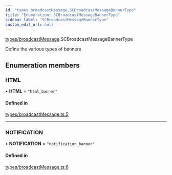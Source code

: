```yaml
---
id: "types_broadcastMessage.SCBroadcastMessageBannerType"
title: "Enumeration: SCBroadcastMessageBannerType"
sidebar_label: "SCBroadcastMessageBannerType"
custom_edit_url: null
---
```


[types/broadcastMessage](../modules/types_broadcastMessage.md).SCBroadcastMessageBannerType

Define the various types of banners

## Enumeration members

### HTML

• **HTML** = `"html_banner"`

#### Defined in

[types/broadcastMessage.ts:5](https://github.com/selfcommunity/community-ui/blob/f8d581a/packages/sc-core/src/types/broadcastMessage.ts#L5)

___

### NOTIFICATION

• **NOTIFICATION** = `"notification_banner"`

#### Defined in

[types/broadcastMessage.ts:6](https://github.com/selfcommunity/community-ui/blob/f8d581a/packages/sc-core/src/types/broadcastMessage.ts#L6)
